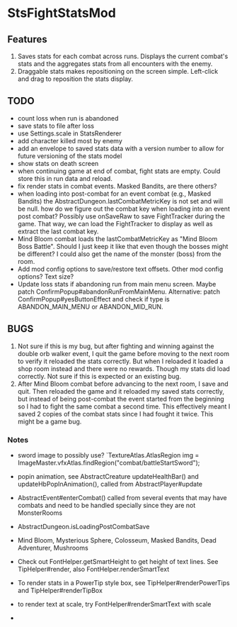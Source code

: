 # StsFightStatsMod

## Features
1. Saves stats for each combat across runs. Displays the current combat's stats and the aggregates stats from all
encounters with the enemy.
2. Draggable stats makes repositioning on the screen simple. Left-click and drag to reposition the stats display.

## TODO
- count loss when run is abandoned
- save stats to file after loss
- use Settings.scale in StatsRenderer
- add character killed most by enemy
- add an envelope to saved stats data with a version number to allow for future versioning of the stats model
- show stats on death screen
- when continuing game at end of combat, fight stats are empty. Could store this in run data and reload.
- fix render stats in combat events. Masked Bandits, are there others?
- when loading into post-combat for an event combat (e.g., Masked Bandits) the AbstractDungeon.lastCombatMetricKey is not set and will be null.
how do we figure out the combat key when loading into an event post combat? Possibly use onSaveRaw to save FightTracker during the
game. That way, we can load the FightTracker to display as well as extract the last combat key.
- Mind Bloom combat loads the lastCombatMetricKey as "Mind Bloom Boss Battle". Should I just keep it like that even though
the bosses might be different? I could also get the name of the monster (boss) from the room.
- Add mod config options to save/restore text offsets. Other mod config options? Text size?
- Update loss stats if abandoning run from main menu screen. Maybe patch ConfirmPopup#abandonRunFromMainMenu. 
Alternative: patch ConfirmPopup#yesButtonEffect and check if type is ABANDON_MAIN_MENU or ABANDON_MID_RUN.

## BUGS
1. Not sure if this is my bug, but after fighting and winning against the double orb walker event, I quit the game before
moving to the next room to verify it reloaded the stats correctly. But when I reloaded it loaded a shop room instead and
there were no rewards. Though my stats did load correctly. Not sure if this is expected or an existing bug.
2. After Mind Bloom combat before advancing to the next room, I save and quit. Then reloaded the game and it reloaded my
saved stats correctly, but instead of being post-combat the event started from the beginning so I had to fight the same
combat a second time. This effectively meant I saved 2 copies of the combat stats since I had fought it twice. This might
be a game bug.


### Notes

- sword image to possibly use? `TextureAtlas.AtlasRegion img = ImageMaster.vfxAtlas.findRegion("combat/battleStartSword");
- popin animation, see AbstractCreature updateHealthBar() and updateHbPopInAnimation(), called from AbstractPlayer#update

- AbstractEvent#enterCombat() called from several events that may have combats and need to be handled specially since they are not MonsterRooms
-   AbstractDungeon.isLoadingPostCombatSave
  - Mind Bloom, Mysterious Sphere, Colosseum, Masked Bandits, Dead Adventurer, Mushrooms
- Check out FontHelper.getSmartHeight to get height of text lines. See TipHelper#render, also FontHelper.renderSmartText
- To render stats in a PowerTip style box, see TipHelper#renderPowerTips and TipHelper#renderTipBox
- to render text at scale, try FontHelper#renderSmartText with scale
- 